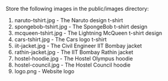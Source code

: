Store the following images in the public/images directory:

1. naruto-tshirt.jpg - The Naruto design t-shirt
2. spongebob-tshirt.jpg - The SpongeBob t-shirt design
3. mcqueen-tshirt.jpg - The Lightning McQueen t-shirt design
4. cars-tshirt.jpg - The Cars logo t-shirt
5. iit-jacket.jpg - The Civil Engineer IIT Bombay jacket
6. rathin-jacket.jpg - The IIT Bombay Rathin jacket
7. hostel-hoodie.jpg - The Hostel Olympus hoodie
8. hostel-council.jpg - The Hostel Council hoodie
9. logo.png - Website logo